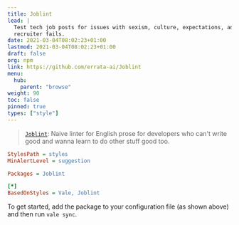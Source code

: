 ```yaml
---
title: Joblint
lead: |
  Test tech job posts for issues with sexism, culture, expectations, and
  recruiter fails.
date: 2021-03-04T08:02:23+01:00
lastmod: 2021-03-04T08:02:23+01:00
draft: false
org: npm
link: https://github.com/errata-ai/Joblint
menu:
  hub:
    parent: "browse"
weight: 90
toc: false
pinned: true
types: ["style"]
---
```


> [`Joblint`][1]: Naive linter for English prose for developers who can't
> write good and wanna learn to do other stuff good too.

```ini
StylesPath = styles
MinAlertLevel = suggestion

Packages = Joblint

[*]
BasedOnStyles = Vale, Joblint
```

To get started, add the package to your configuration file (as shown above)
and then run `vale sync`.

[1]: https://www.npmjs.com/package/joblint
